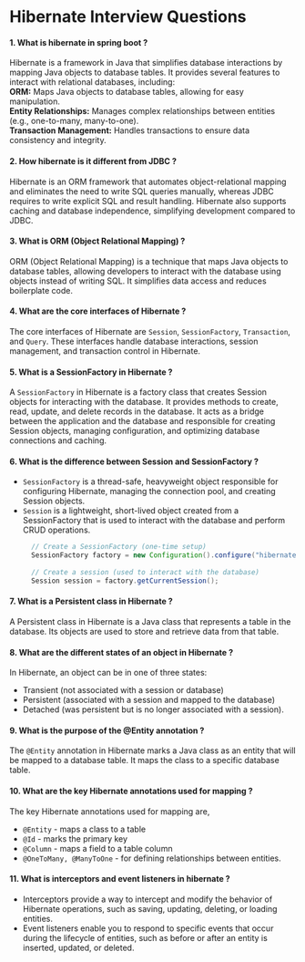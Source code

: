 # Hibernate Interview Questions

#### 1. What is hibernate in spring boot ?
Hibernate is a framework in Java that simplifies database interactions by mapping Java objects to database tables. It provides several features to interact with relational databases, including: </br>
<b>ORM:</b> Maps Java objects to database tables, allowing for easy manipulation. </br>
<b>Entity Relationships:</b> Manages complex relationships between entities (e.g., one-to-many, many-to-one).</br>
<b>Transaction Management:</b> Handles transactions to ensure data consistency and integrity.

#### 2. How hibernate is it different from JDBC ?
Hibernate is an ORM framework that automates object-relational mapping and eliminates the need to write SQL queries manually, whereas JDBC requires to write explicit SQL and result handling. Hibernate also supports caching and database independence, simplifying development compared to JDBC.

#### 3. What is ORM (Object Relational Mapping) ?
ORM (Object Relational Mapping) is a technique that maps Java objects to database tables, allowing developers to interact with the database using objects instead of writing SQL. It simplifies data access and reduces boilerplate code.

#### 4. What are the core interfaces of Hibernate ?
The core interfaces of Hibernate are `Session`, `SessionFactory`, `Transaction`, and `Query`. These interfaces handle database interactions, session management, and transaction control in Hibernate.

#### 5. What is a SessionFactory in Hibernate ?
A `SessionFactory` in Hibernate is a factory class that creates Session objects for interacting with the database. It provides methods to create, read, update, and delete records in the database.  It acts as a bridge between the application and the database and responsible for creating Session objects, managing configuration, and optimizing database connections and caching.

#### 6. What is the difference between Session and SessionFactory ?
* `SessionFactory` is a thread-safe, heavyweight object responsible for configuring Hibernate, managing the connection pool, and creating Session objects.
* `Session` is a lightweight, short-lived object created from a SessionFactory that is used to interact with the database and perform CRUD operations.
  ```java
    // Create a SessionFactory (one-time setup)
    SessionFactory factory = new Configuration().configure("hibernate.cfg.xml").addAnnotatedClass(Employee.class).buildSessionFactory();
        
    // Create a session (used to interact with the database)
    Session session = factory.getCurrentSession();
  ```
  
#### 7. What is a Persistent class in Hibernate ?
A Persistent class in Hibernate is a Java class that represents a table in the database. Its objects are used to store and retrieve data from that table.

#### 8. What are the different states of an object in Hibernate ?
In Hibernate, an object can be in one of three states:</br>
* Transient (not associated with a session or database)
* Persistent (associated with a session and mapped to the database)
* Detached (was persistent but is no longer associated with a session).

#### 9. What is the purpose of the @Entity annotation ?
The `@Entity` annotation in Hibernate marks a Java class as an entity that will be mapped to a database table. It maps the class to a specific database table.

#### 10. What are the key Hibernate annotations used for mapping ?
The key Hibernate annotations used for mapping are,
* `@Entity` - maps a class to a table
* `@Id` - marks the primary key
* `@Column` - maps a field to a table column
* `@OneToMany, @ManyToOne` - for defining relationships between entities.

#### 11. What is interceptors and event listeners in hibernate ?
* Interceptors provide a way to intercept and modify the behavior of Hibernate operations, such as saving, updating, deleting, or loading entities.
* Event listeners enable you to respond to specific events that occur during the lifecycle of entities, such as before or after an entity is inserted, updated, or deleted.

